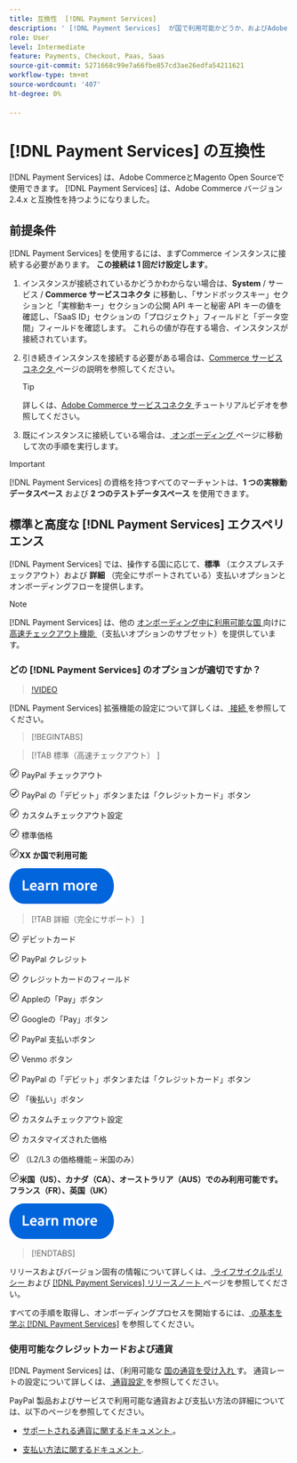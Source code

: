 ```yaml
---
title: 互換性  [!DNL Payment Services]
description: ' [!DNL Payment Services]  が国で利用可能かどうか、およびAdobe Commerce版と互換性があるかどうかを説明します。'
role: User
level: Intermediate
feature: Payments, Checkout, Paas, Saas
source-git-commit: 5271668c99e7a66fbe857cd3ae26edfa54211621
workflow-type: tm+mt
source-wordcount: '407'
ht-degree: 0%

---
```



# [!DNL Payment Services] の互換性

[!DNL Payment Services] は、Adobe CommerceとMagento Open Sourceで使用できます。 [!DNL Payment Services] は、Adobe Commerce バージョン 2.4.x と互換性を持つようになりました。

## 前提条件

[!DNL Payment Services] を使用するには、まずCommerce インスタンスに接続する必要があります。 **この接続は 1 回だけ設定します**。

1. インスタンスが接続されているかどうかわからない場合は、**System** / サービス / **Commerce サービスコネクタ** に移動し、「サンドボックスキー」セクションと「実稼動キー」セクションの公開 API キーと秘密 API キーの値を確認し、「SaaS ID」セクションの「プロジェクト」フィールドと「データ空間」フィールドを確認します。 これらの値が存在する場合、インスタンスが接続されています。

1. 引き続きインスタンスを接続する必要がある場合は、[Commerce サービスコネクタ ](../landing/saas.md) ページの説明を参照してください。

   >[!TIP]
   >
   > 詳しくは、[Adobe Commerce サービスコネクタ ](https://experienceleague.adobe.com/en/docs/commerce-learn/tutorials/admin/adobe-commerce-services/configure-adobe-commerce-services-connector) チュートリアルビデオを参照してください。

1. 既にインスタンスに接続している場合は、[ オンボーディング ](onboard.md) ページに移動して次の手順を実行します。

>[!IMPORTANT]
>
> [!DNL Payment Services] の資格を持つすべてのマーチャントは、**1 つの実稼動データスペース** および **2 つのテストデータスペース** を使用できます。

## 標準と高度な [!DNL Payment Services] エクスペリエンス

[!DNL Payment Services] では、操作する国に応じて、**標準** （エクスプレスチェックアウト）および **詳細** （完全にサポートされている）支払いオプションとオンボーディングフローを提供します。

>[!NOTE]
>
> [!DNL Payment Services] は、他の [ オンボーディング中に利用可能な国 ](../payment-services/payments-options.md) 向けに [ 高速チェックアウト機能 ](../payment-services/production.md#complete-merchant-onboarding) （支払いオプションのサブセット）を提供しています。

### どの [!DNL Payment Services] のオプションが適切ですか？

>[!VIDEO](https://video.tv.adobe.com/v/3447811)

[!DNL Payment Services] 拡張機能の設定について詳しくは、[ 接続 ](connect.md) を参照してください。

>[!BEGINTABS]

>[!TAB  標準（高速チェックアウト） ]

![check](assets/icon-check.png) PayPal チェックアウト

![check](assets/icon-check.png) PayPal の「デビット」ボタンまたは「クレジットカード」ボタン

![ チェック ](assets/icon-check.png) カスタムチェックアウト設定

![ チェック ](assets/icon-check.png) 標準価格

![ チェック ](assets/icon-check.png)**XX か国で利用可能**

[![ 詳細情報 ](assets/learn-more-button.svg)](onboard.md)

>[!TAB  詳細（完全にサポート） ]

![ 小切手 ](assets/icon-check.png) デビットカード

![check](assets/icon-check.png) PayPal クレジット

![ チェック ](assets/icon-check.png) クレジットカードのフィールド

![check](assets/icon-check.png) Appleの「Pay」ボタン

![check](assets/icon-check.png) Googleの「Pay」ボタン

![check](assets/icon-check.png) PayPal 支払いボタン

![check](assets/icon-check.png) Venmo ボタン

![check](assets/icon-check.png) PayPal の「デビット」ボタンまたは「クレジットカード」ボタン

![ チェック ](assets/icon-check.png) 「後払い」ボタン

![ チェック ](assets/icon-check.png) カスタムチェックアウト設定

![ チェック ](assets/icon-check.png) カスタマイズされた価格

![ チェック ](assets/icon-check.png) （L2/L3 の価格機能 – 米国のみ）

![check](assets/icon-check.png)**米国（US）、カナダ（CA）、オーストラリア（AUS）でのみ利用可能です。 フランス（FR）、英国（UK）**

[![ 詳細情報 ](assets/learn-more-button.svg)](onboard.md)

>[!ENDTABS]

リリースおよびバージョン固有の情報について詳しくは、[ ライフサイクルポリシー ](https://experienceleague.adobe.com/docs/commerce-operations/release/planning/lifecycle-policy.html) および [[!DNL Payment Services]  リリースノート ](release-notes.md) ページを参照してください。

すべての手順を取得し、オンボーディングプロセスを開始するには、[ の基本を学ぶ  [!DNL Payment Services]](onboard.md) を参照してください。

### 使用可能なクレジットカードおよび通貨

[!DNL Payment Services] は、（利用可能な [ 国の通貨を受け入れ ](#availability) す。 通貨レートの設定について詳しくは、[ 通貨設定 ](https://experienceleague.adobe.com/docs/commerce-admin/stores-sales/site-store/currency/currency-configuration.html) を参照してください。

PayPal 製品およびサービスで利用可能な通貨および支払い方法の詳細については、以下のページを参照してください。

* [ サポートされる通貨に関するドキュメント ](https://developer.paypal.com/docs/reports/reference/paypal-supported-currencies/)。

* [ 支払い方法に関するドキュメント ](https://developer.paypal.com/docs/checkout/payment-methods/).
